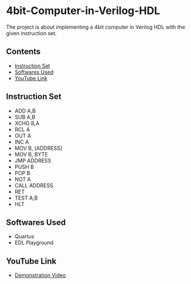 # 4bit-Computer-in-Verilog-HDL
The project is about implementing a 4bit computer in Verilog HDL with the given instruction set.
## Contents
- [Instruction Set](#instruction-set)
- [Softwares Used](#softwares-used)
- [YouTube Link](#youtube-link)

## Instruction Set

- ADD A,B
- SUB A,B
- XCHG B,A
- RCL A
- OUT A
- INC A
- MOV B, [ADDRESS]
- MOV B, BYTE
- JMP ADDRESS
- PUSH B
- POP B
- NOT A
- CALL ADDRESS
- RET
- TEST A,B
- HLT
## Softwares Used
- Quartus
- EDL Playground

## YouTube Link
- <a href="https://youtu.be/NScyurOhusk">Demonstration Video</a>
